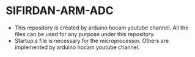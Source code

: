 # SIFIRDAN-ARM-ADC
+ This repository is created by arduino hocam youtube channel. All the files can be used for any purpose under this repository. 
+ Startup.s file is necessary for the microprocessor. Others are implemented by arduino hocam youtube channel.
